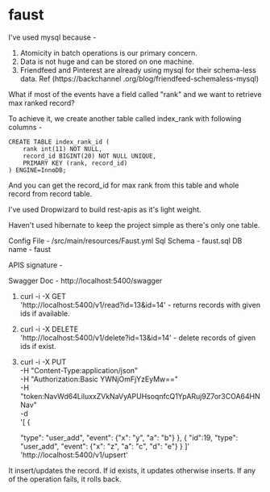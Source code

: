 # faust


I've used mysql because -

1) Atomicity in batch operations is our primary concern.
2) Data is not huge and can be stored on one machine.
3) Friendfeed and Pinterest are already using mysql for their schema-less data. Ref (https://backchannel
.org/blog/friendfeed-schemaless-mysql)



What if most of the events have a field called "rank" and we want to retrieve max ranked
record?

To achieve it, we create another table called index_rank with following columns -

    CREATE TABLE index_rank_id (
        rank int(11) NOT NULL,
        record_id BIGINT(20) NOT NULL UNIQUE,
        PRIMARY KEY (rank, record_id)
    ) ENGINE=InnoDB;


And you can get the record_id for max rank from this table and whole record from record table.





I've used Dropwizard to build rest-apis as it's light weight.

Haven't used hibernate to keep the project simple as there's only one table.


Config File - /src/main/resources/Faust.yml
Sql Schema - faust.sql
DB name - faust


APIS signature -

Swagger Doc - http://localhost:5400/swagger

1) curl -i -X GET \
 'http://localhost:5400/v1/read?id=13&id=14'    - returns records with given ids if available.

2) curl -i -X DELETE \
    'http://localhost:5400/v1/delete?id=13&id=14'  - delete records of given ids if exist.

3) curl -i -X PUT \
      -H "Content-Type:application/json" \
      -H "Authorization:Basic YWNjOmFjYzEyMw==" \
      -H "token:NavWd64LiluxxZVkNaVyAPUHsoqnfcQ1YpARuj9Z7or3COA64HNNav" \
      -d \
   '[
    {

     "type": "user_add",
     "event": {"x": "y", "a": "b"}
   },
     {
       "id":19,
     "type": "user_add",
       "event": {"x": "z", "a": "c", "d": "e"}
   }
     ]' \
    'http://localhost:5400/v1/upsert'

 It insert/updates the record.  If id exists, it updates otherwise inserts. If any of the operation fails, it rolls
 back.






